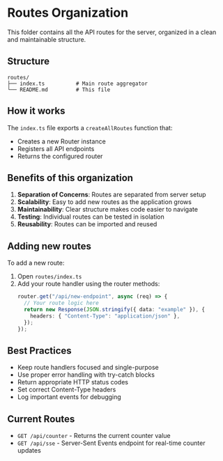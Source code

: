 # Routes Organization

This folder contains all the API routes for the server, organized in a clean and maintainable structure.

## Structure

```
routes/
├── index.ts          # Main route aggregator
└── README.md         # This file
```

## How it works

The `index.ts` file exports a `createAllRoutes` function that:
- Creates a new Router instance
- Registers all API endpoints
- Returns the configured router

## Benefits of this organization

1. **Separation of Concerns**: Routes are separated from server setup
2. **Scalability**: Easy to add new routes as the application grows
3. **Maintainability**: Clear structure makes code easier to navigate
4. **Testing**: Individual routes can be tested in isolation
5. **Reusability**: Routes can be imported and reused

## Adding new routes

To add a new route:

1. Open `routes/index.ts`
2. Add your route handler using the router methods:
   ```typescript
   router.get("/api/new-endpoint", async (req) => {
     // Your route logic here
     return new Response(JSON.stringify({ data: "example" }), {
       headers: { "Content-Type": "application/json" },
     });
   });
   ```

## Best Practices

- Keep route handlers focused and single-purpose
- Use proper error handling with try-catch blocks
- Return appropriate HTTP status codes
- Set correct Content-Type headers
- Log important events for debugging

## Current Routes

- `GET /api/counter` - Returns the current counter value
- `GET /api/sse` - Server-Sent Events endpoint for real-time counter updates 